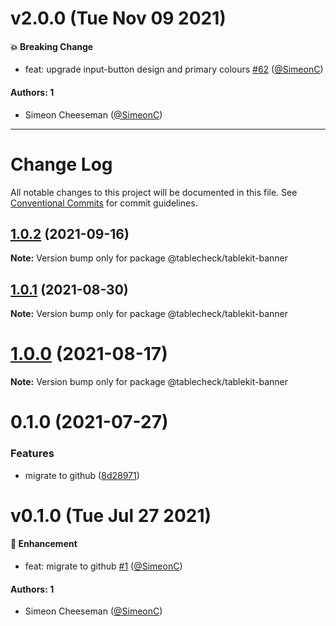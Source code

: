 # v2.0.0 (Tue Nov 09 2021)

#### 💥 Breaking Change

- feat: upgrade input-button design and primary colours [#62](https://github.com/tablecheck/tablekit/pull/62) ([@SimeonC](https://github.com/SimeonC))

#### Authors: 1

- Simeon Cheeseman ([@SimeonC](https://github.com/SimeonC))

---

# Change Log

All notable changes to this project will be documented in this file.
See [Conventional Commits](https://conventionalcommits.org) for commit guidelines.

## [1.0.2](https://github.com/tablecheck/tablekit/compare/@tablecheck/tablekit-banner@1.0.1...@tablecheck/tablekit-banner@1.0.2) (2021-09-16)

**Note:** Version bump only for package @tablecheck/tablekit-banner





## [1.0.1](https://github.com/tablecheck/tablekit/compare/@tablecheck/tablekit-banner@1.0.0...@tablecheck/tablekit-banner@1.0.1) (2021-08-30)

**Note:** Version bump only for package @tablecheck/tablekit-banner





# [1.0.0](https://github.com/tablecheck/tablekit/compare/@tablecheck/tablekit-banner@0.1.0...@tablecheck/tablekit-banner@1.0.0) (2021-08-17)

**Note:** Version bump only for package @tablecheck/tablekit-banner





# 0.1.0 (2021-07-27)


### Features

* migrate to github ([8d28971](https://github.com/tablecheck/tablekit/commit/8d28971175010fcb2a3cd9c48a749e7af1bdc9f9))





# v0.1.0 (Tue Jul 27 2021)

#### 🚀 Enhancement

- feat: migrate to github [#1](https://github.com/tablecheck/tablekit/pull/1) ([@SimeonC](https://github.com/SimeonC))

#### Authors: 1

- Simeon Cheeseman ([@SimeonC](https://github.com/SimeonC))
